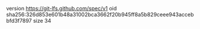 version https://git-lfs.github.com/spec/v1
oid sha256:326d853e601b48a31002bca3662f20b945ff8a5b829ceee943accebbfd3f7897
size 34

